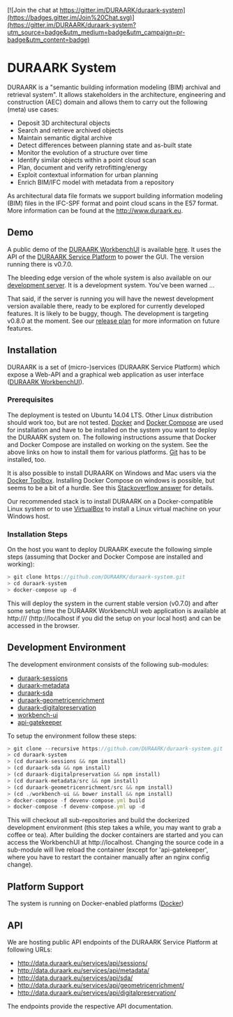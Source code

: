 [![Join the chat at https://gitter.im/DURAARK/duraark-system](https://badges.gitter.im/Join%20Chat.svg)](https://gitter.im/DURAARK/duraark-system?utm_source=badge&utm_medium=badge&utm_campaign=pr-badge&utm_content=badge)

# DURAARK System

DURAARK is a "semantic building information modeling (BIM) archival and retrieval system". It allows stakeholders in the architecture, engineering and construction (AEC) domain and allows them to carry out the following (meta) use cases:

* Deposit 3D architectural objects
* Search and retrieve archived objects
* Maintain semantic digital archive
* Detect differences between planning state and as-built state
* Monitor the evolution of a structure over time
* Identify similar objects within a point cloud scan
* Plan, document and verify retrofitting/energy
* Exploit contextual information for urban planning
* Enrich BIM/IFC model with metadata from a repository

As architectural data file formats we support building information modeling (BIM) files in the IFC-SPF format and point cloud scans in the E57 format. More information can be found at the http://www.duraark.eu.

## Demo

A public demo of the [DURAARK WorkbenchUI](http://github.com/duraark/workbench-ui) is available [here](http://workbench.duraark.eu). It uses the API of the [DURAARK Service Platform](https://github.com/duraark/duraark-system) to power the GUI. The version running there is v0.7.0.

The bleeding edge version of the whole system is also available on our [development server](http://juliet.cgv.tugraz.at). It is a development system. You've been warned ...

That said, if the server is running you will have the newest development version available there, ready to be explored for currently developed features. It is likely to be buggy, though. The development is targeting v0.8.0 at the moment. See our [release plan](https://github.com/DURAARK/workbench-ui/milestones) for more information on future features.

## Installation

DURAARK is a set of (micro-)services (DURAARK Service Platform) which expose a Web-API and a graphical web application as user interface ([DURAARK WorkbenchUI](https://github.com/DURAARK/workbench-ui/)).

### Prerequisites

The deployment is tested on Ubuntu 14.04 LTS. Other Linux distribution should work too, but are not tested. [Docker](https://docs.docker.com/userguide/) and [Docker Compose](https://docs.docker.com/compose/) are used for installation and have to be installed on the system you want to deploy the DURAARK system on. The following instructions assume that Docker and Docker Compose are installed on working on the system. See the above links on how to install them for various platforms. [Git](https://git-scm.com/downloads) has to be installed, too.

It is also possible to install DURAARK on Windows and Mac users via the [Docker Toolbox](https://docs.docker.com/installation/windows/). Installing Docker Compose on windows is possible, but seems to be a bit of a hurdle. See this [Stackoverflow answer](http://stackoverflow.com/questions/29289785/how-to-install-docker-compose-on-windows) for details.

Our recommended stack is to install DURAARK on a Docker-compatible Linux system or to use [VirtualBox](https://www.virtualbox.org/) to install a Linux virtual machine on your Windows host.

### Installation Steps

On the host you want to deploy DURAARK execute the following simple steps (assuming that Docker and Docker Compose are installed and working):

```js
> git clone https://github.com/DURAARK/duraark-system.git
> cd duraark-system
> docker-compose up -d
```

This will deploy the system in the current stable version (v0.7.0) and after some setup time the DURAARK WorkbenchUI web application is available at http://<HOST-IP>/ (http://localhost if you did the setup on your local host) and can be accessed in the browser.

## Development Environment

The development environment consists of the following sub-modules:

* [duraark-sessions](https://github.com/DURAARK/duraark-sessions)
* [duraark-metadata](https://github.com/DURAARK/duraark-metadata)
* [duraark-sda](https://github.com/DURAARK/duraark-sda)
* [duraark-geometricenrichment](https://github.com/DURAARK/duraark-geometricenrichment)
* [duraark-digitalpreservation](https://github.com/DURAARK/duraark-digitalpreservation)
* [workbench-ui](https://github.com/DURAARK/workbench-ui)
* [api-gatekeeper](https://github.com/DURAARK/api-gatekeeper)

To setup the environment follow these steps:

```js
> git clone --recursive https://github.com/DURAARK/duraark-system.git
> cd duraark-system
> (cd duraark-sessions && npm install)
> (cd duraark-sda && npm install)
> (cd duraark-digitalpreservation && npm install)
> (cd duraark-metadata/src && npm install)
> (cd duraark-geometricenrichment/src && npm install)
> (cd ./workbench-ui && bower install && npm install)
> docker-compose -f devenv-compose.yml build
> docker-compose -f devenv-compose.yml up -d
```

This will checkout all sub-repositories and build the dockerized development environment (this step takes a while, you may want to grab a coffee or tea). After building the docker containers are started and you can access the WorkbenchUI at http://localhost. Changing the source code in a sub-module will live reload the container (except for 'api-gatekeeper', where you have to restart the container manually after an nginx config change).

## Platform Support

The system is running on Docker-enabled platforms ([Docker](https://docs.docker.com/installation/))

## API

We are hosting public API endpoints of the DURAARK Service Platform at following URLs:

* http://data.duraark.eu/services/api/sessions/
* http://data.duraark.eu/services/api/metadata/
* http://data.duraark.eu/services/api/sda/
* http://data.duraark.eu/services/api/geometricenrichment/
* http://data.duraark.eu/services/api/digitalpreservation/

The endpoints provide the respective API documentation.
